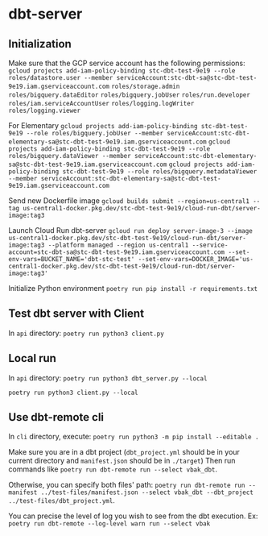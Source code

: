 # dbt-server

## Initialization

Make sure that the GCP service account has the following permissions:
```gcloud projects add-iam-policy-binding stc-dbt-test-9e19 --role roles/datastore.user --member serviceAccount:stc-dbt-sa@stc-dbt-test-9e19.iam.gserviceaccount.com```
```roles/storage.admin```
```roles/bigquery.dataEditor```
```roles/bigquery.jobUser```
```roles/run.developer```
```roles/iam.serviceAccountUser```
```roles/logging.logWriter```
```roles/logging.viewer```

For Elementary
```gcloud projects add-iam-policy-binding stc-dbt-test-9e19 --role roles/bigquery.jobUser --member serviceAccount:stc-dbt-elementary-sa@stc-dbt-test-9e19.iam.gserviceaccount.com```
```gcloud projects add-iam-policy-binding stc-dbt-test-9e19 --role roles/bigquery.dataViewer --member serviceAccount:stc-dbt-elementary-sa@stc-dbt-test-9e19.iam.gserviceaccount.com```
```gcloud projects add-iam-policy-binding stc-dbt-test-9e19 --role roles/bigquery.metadataViewer --member serviceAccount:stc-dbt-elementary-sa@stc-dbt-test-9e19.iam.gserviceaccount.com```

Send new Dockerfile image
```gcloud builds submit --region=us-central1 --tag us-central1-docker.pkg.dev/stc-dbt-test-9e19/cloud-run-dbt/server-image:tag3```

Launch Cloud Run dbt-server
```gcloud run deploy server-image-3 --image us-central1-docker.pkg.dev/stc-dbt-test-9e19/cloud-run-dbt/server-image:tag3 --platform managed --region us-central1 --service-account=stc-dbt-sa@stc-dbt-test-9e19.iam.gserviceaccount.com --set-env-vars=BUCKET_NAME='dbt-stc-test' --set-env-vars=DOCKER_IMAGE='us-central1-docker.pkg.dev/stc-dbt-test-9e19/cloud-run-dbt/server-image:tag3'```

Initialize Python environment
```poetry run pip install -r requirements.txt```

## Test dbt server with Client

In ```api``` directory:
```poetry run python3 client.py```

## Local run

In ```api``` directory:
```poetry run python3 dbt_server.py --local```

```poetry run python3 client.py --local```

## Use dbt-remote cli

In ```cli``` directory, execute:
```poetry run python3 -m pip install --editable .```

Make sure you are in a dbt project (```dbt_project.yml``` should be in your current directory and ```manifest.json``` should be in ```./target```)
Then run commands like ```poetry run dbt-remote run --select vbak_dbt```.

Otherwise, you can specify both files' path: ```poetry run dbt-remote run --manifest ../test-files/manifest.json --select vbak_dbt --dbt_project ../test-files/dbt_project.yml```.

You can precise the level of log you wish to see from the dbt execution. Ex: 
```poetry run dbt-remote --log-level warn run --select vbak```
